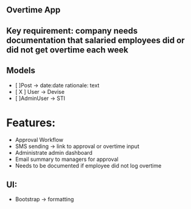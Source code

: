 ## Overtime App

## Key requirement: company needs documentation that salaried employees did or did not get overtime each week

## Models
- [ ]Post -> date:date rationale: text
- [ X ] User -> Devise
- [ ]AdminUser -> STI


# Features:
- Approval Workflow
- SMS sending -> link to approval or overtime input
- Administrate admin dashboard
- Email summary to managers for approval
- Needs to be documented if employee did not log overtime

## UI:
- Bootstrap -> formatting